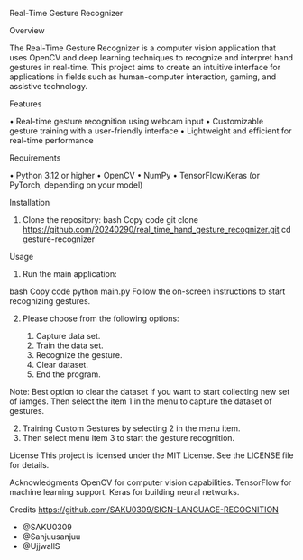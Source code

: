 Real-Time Gesture Recognizer

Overview

The Real-Time Gesture Recognizer is a computer vision application that uses OpenCV and deep learning techniques to recognize and interpret hand gestures in real-time. This project aims to create an intuitive interface for applications in fields such as human-computer interaction, gaming, and assistive technology.

Features

• Real-time gesture recognition using webcam input
• Customizable gesture training with a user-friendly interface
• Lightweight and efficient for real-time performance

Requirements

• Python 3.12 or higher
• OpenCV
• NumPy
• TensorFlow/Keras (or PyTorch, depending on your model)

Installation

1. Clone the repository:
bash
Copy code
git clone https://github.com/20240290/real_time_hand_gesture_recognizer.git
cd gesture-recognizer

Usage

1. Run the main application:

bash
Copy code
python main.py
Follow the on-screen instructions to start recognizing gestures.

2. Please choose from the following options: 

    1. Capture data set. 
    2. Train the data set. 
    3. Recognize the gesture.
    4. Clear dataset.
    5. End the program.

Note: Best option to clear the dataset if you want to start collecting new set of iamges. 
      Then select the item 1 in the menu to capture the dataset of gestures.

2. Training Custom Gestures by selecting 2 in the menu item.
3. Then select menu item 3 to start the gesture recognition.

License
This project is licensed under the MIT License. See the LICENSE file for details.

Acknowledgments
OpenCV for computer vision capabilities.
TensorFlow for machine learning support.
Keras for building neural networks.

Credits
https://github.com/SAKU0309/SIGN-LANGUAGE-RECOGNITION
- @SAKU0309
- @Sanjuusanjuu
- @UjjwallS


